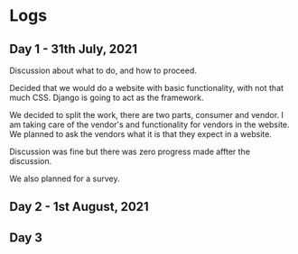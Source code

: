 # Logs
## Day 1 - 31th July, 2021
Discussion about what to do, and how to proceed. 

Decided that we would do a website with basic functionality, with not that much CSS. 
Django is going to act as the framework. 

We decided to split the work, there are two parts, consumer and vendor.
I am taking care of the vendor's and functionality for vendors in the website.
We planned to ask the vendors what it is that they expect in a website.

Discussion was fine but there was zero progress made affter the discussion.

We also planned for a survey.

## Day 2 - 1st August, 2021

## Day 3
